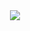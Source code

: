 <div style="text-align: center; margin-bottom: 20px;">
    <img src="https://github.com/user-attachments/assets/55412106-e984-4fe1-aa8b-b295a16a16b1">
</div>
